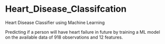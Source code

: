 # Heart_Disease_Classifcation
Heart Disease Classifier using Machine Learning

Predicting if a person will have heart failure in future by training a ML model on the available data of 918 observations and 12 features.
